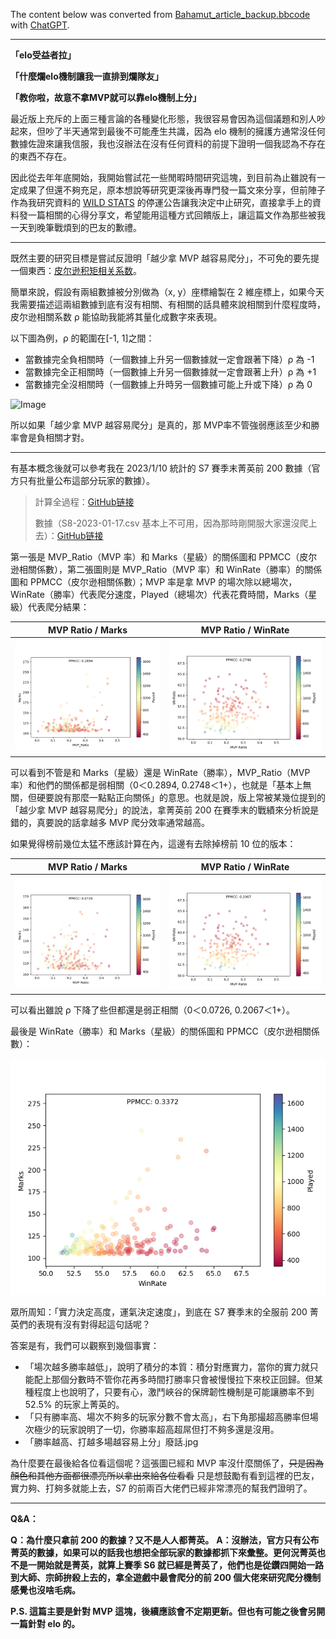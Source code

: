 The content below was converted from [Bahamut_article_backup.bbcode](/MVP_Winrate_Marks/Bahamut_article_backup.bbcode) with [ChatGPT](https://chat.openai.com/).

---

**「elo受益者拉」**

**「什麼爛elo機制讓我一直排到爛隊友」**

**「教你啦，故意不拿MVP就可以靠elo機制上分」**

最近版上充斥的上面三種言論的各種變化形態，我很容易會因為這個議題和別人吵起來，但吵了半天通常到最後不可能產生共識，因為 elo 機制的擁護方通常沒任何數據佐證來讓我信服，我也沒辦法在沒有任何資料的前提下證明一個我認為不存在的東西不存在。

因此從去年年底開始，我開始嘗試花一些閒暇時間研究這塊，到目前為止雖說有一定成果了但還不夠充足，原本想說等研究更深後再專門發一篇文來分享，但前陣子作為我研究資料的 [WILD STATS](https://wildstats.gg/) 的停運公告讓我決定中止研究，直接拿手上的資料發一篇相關的心得分享文，希望能用這種方式回饋版上，讓這篇文作為那些被我一天到晚筆戰煩到的巴友的歉禮。

---

既然主要的研究目標是嘗試反證明「越少拿 MVP 越容易爬分」，不可免的要先提一個東西：[皮尔逊积矩相关系数](https://zh.wikipedia.org/zh-tw/皮尔逊积矩相关系数)。

簡單來說，假設有兩組數據被分別做為（x, y）座標繪製在 2 維座標上，如果今天我需要描述這兩組數據到底有沒有相關、有相關的話具體來說相關到什麼程度時，皮尔逊相關系数 ρ 能協助我能將其量化成數字來表現。

以下圖為例，ρ 的範圍在[-1, 1]之間：

- 當數據完全負相關時（一個數據上升另一個數據就一定會跟著下降）ρ 為 -1
- 當數據完全正相關時（一個數據上升另一個數據就一定會跟著上升）ρ 為 +1
- 當數據完全沒相關時（一個數據上升時另一個數據可能上升或下降）ρ 為 0

![Image](https://upload.wikimedia.org/wikipedia/commons/thumb/3/34/Correlation_coefficient.png/800px-Correlation_coefficient.png)

所以如果「越少拿 MVP 越容易爬分」是真的，那 MVP率不管強弱應該至少和勝率會是負相關才對。

---

有基本概念後就可以參考我在 2023/1/10 統計的 S7 賽季末菁英前 200 數據（官方只有批量公布這部分玩家的數據）。

> 計算全過程：[GitHub链接](https://github.com/changchiyou/WildRiftResearch/blob/main/MVP_WinRate_Marks.ipynb)
>
> 數據（S8-2023-01-17.csv 基本上不可用，因為那時剛開服大家還沒爬上去）：[GitHub链接](https://github.com/changchiyou/WildRiftResearch/blob/main/challenger_datas/S7-2023-01-10.csv)

第一張是 MVP_Ratio（MVP 率）和 Marks（星級）的關係圖和 PPMCC（皮尔逊相關係數），第二張圖則是 MVP_Ratio（MVP 率）和 WinRate（勝率）的關係圖和 PPMCC（皮尔逊相關係數）；MVP 率是拿 MVP 的場次除以總場次，WinRate（勝率）代表爬分速度，Played（總場次）代表花費時間，Marks（星級）代表爬分結果：

MVP Ratio / Marks             |  MVP Ratio / WinRate
:-------------------------:|:-------------------------:
![](/MVP_Winrate_Marks/S7-2023-01-10(1).png)  |  ![](/MVP_Winrate_Marks/S7-2023-01-10(2).png)

可以看到不管是和 Marks（星級）還是 WinRate（勝率），MVP_Ratio（MVP 率）和他們的關係都是弱相關（0＜0.2894, 0.2748＜1+），也就是「基本上無關，但硬要說有那麼一點點正向關係」的意思。也就是說，版上常被某幾位提到的「越少拿 MVP 越容易爬分」的說法，拿菁英前 200 在賽季末的戰績來分析說是錯的，真要說的話拿越多 MVP 爬分效率通常越高。

如果覺得榜前幾位太猛不應該計算在內，這邊有去除掉榜前 10 位的版本：

MVP Ratio / Marks             |  MVP Ratio / WinRate
:-------------------------:|:-------------------------:
![](/MVP_Winrate_Marks/S7-2023-01-10(3).png)  |  ![](/MVP_Winrate_Marks/S7-2023-01-10(4).png)

可以看出雖說 ρ 下降了些但都還是弱正相關（0＜0.0726, 0.2067＜1+）。

最後是 WinRate（勝率）和 Marks（星級）的關係圖和 PPMCC（皮尔逊相關係數）：

![Image](/MVP_Winrate_Marks/S7-2023-01-10(5).png)

眾所周知：「實力決定高度，運氣決定速度」，到底在 S7 賽季末的全服前 200 菁英們的表現有沒有對得起這句話呢？

答案是有，我們可以觀察到幾個事實：

- 「場次越多勝率越低」，說明了積分的本質：積分對應實力，當你的實力就只能配上那個分數時不管你花再多時間打勝率只會被慢慢拉下來校正回歸。但某種程度上也說明了，只要有心，激鬥峽谷的保牌韌性機制是可能讓勝率不到 52.5% 的玩家上菁英的。
- 「只有勝率高、場次不夠多的玩家分數不會太高」，右下角那撮超高勝率但場次極少的玩家說明了一切，你勝率超高超屌但打不夠多還是沒用。
- 「勝率越高、打越多場越容易上分」廢話.jpg

為什麼要在最後給各位看這個呢？這張圖已經和 MVP 率沒什麼關係了，~~只是因為顏色和其他方面都很漂亮所以拿出來給各位看看~~ 只是想鼓勵有看到這裡的巴友，實力夠、打夠多就能上去，S7 的前兩百大佬們已經非常漂亮的幫我們證明了。

---

**Q&A：**

**Q：為什麼只拿前 200 的數據？又不是人人都菁英。**
**A：沒辦法，官方只有公布菁英的數據，如果可以的話我也想把全部玩家的數據都抓下來彙整。更何況菁英也不是一開始就是菁英，就算上賽季 S6 就已經是菁英了，他們也是從鑽四開始一路到大師、宗師拚殺上去的，拿全遊戲中最會爬分的前 200 個大佬來研究爬分機制感覺也沒啥毛病。**

**P.S. 這篇主要是針對 MVP 這塊，後續應該會不定期更新。但也有可能之後會另開一篇針對 elo 的。**